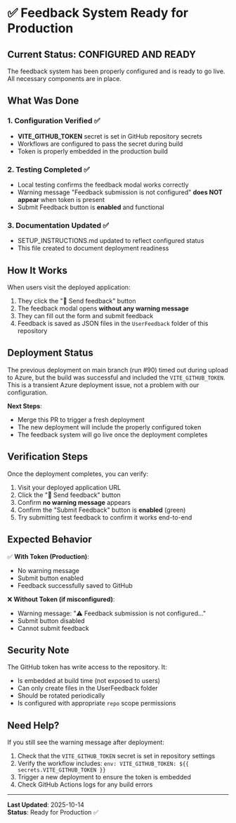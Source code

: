 # ✅ Feedback System Ready for Production

## Current Status: **CONFIGURED AND READY**

The feedback system has been properly configured and is ready to go live. All necessary components are in place.

## What Was Done

### 1. Configuration Verified ✅
- **VITE_GITHUB_TOKEN** secret is set in GitHub repository secrets
- Workflows are configured to pass the secret during build
- Token is properly embedded in the production build

### 2. Testing Completed ✅
- Local testing confirms the feedback modal works correctly
- Warning message "Feedback submission is not configured" **does NOT appear** when token is present
- Submit Feedback button is **enabled** and functional

### 3. Documentation Updated ✅
- SETUP_INSTRUCTIONS.md updated to reflect configured status
- This file created to document deployment readiness

## How It Works

When users visit the deployed application:
1. They click the "💬 Send feedback" button
2. The feedback modal opens **without any warning message**
3. They can fill out the form and submit feedback
4. Feedback is saved as JSON files in the `UserFeedback` folder of this repository

## Deployment Status

The previous deployment on main branch (run #90) timed out during upload to Azure, but the build was successful and included the `VITE_GITHUB_TOKEN`. This is a transient Azure deployment issue, not a problem with our configuration.

**Next Steps**:
- Merge this PR to trigger a fresh deployment
- The new deployment will include the properly configured token
- The feedback system will go live once the deployment completes

## Verification Steps

Once the deployment completes, you can verify:
1. Visit your deployed application URL
2. Click the "💬 Send feedback" button
3. Confirm **no warning message** appears
4. Confirm the "Submit Feedback" button is **enabled** (green)
5. Try submitting test feedback to confirm it works end-to-end

## Expected Behavior

✅ **With Token (Production)**:
- No warning message
- Submit button enabled
- Feedback successfully saved to GitHub

❌ **Without Token (if misconfigured)**:
- Warning message: "⚠️ Feedback submission is not configured..."
- Submit button disabled
- Cannot submit feedback

## Security Note

The GitHub token has write access to the repository. It:
- Is embedded at build time (not exposed to users)
- Can only create files in the UserFeedback folder
- Should be rotated periodically
- Is configured with appropriate `repo` scope permissions

## Need Help?

If you still see the warning message after deployment:
1. Check that the `VITE_GITHUB_TOKEN` secret is set in repository settings
2. Verify the workflow includes: `env: VITE_GITHUB_TOKEN: ${{ secrets.VITE_GITHUB_TOKEN }}`
3. Trigger a new deployment to ensure the token is embedded
4. Check GitHub Actions logs for any build errors

---

**Last Updated**: 2025-10-14  
**Status**: Ready for Production ✅
